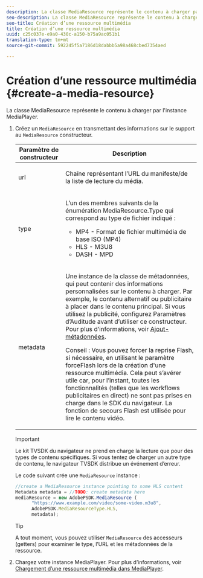 ```yaml
---
description: La classe MediaResource représente le contenu à charger par l'instance MediaPlayer.
seo-description: La classe MediaResource représente le contenu à charger par l'instance MediaPlayer.
seo-title: Création d’une ressource multimédia
title: Création d’une ressource multimédia
uuid: c25c037e-e9a0-430c-a150-b75a9ac051b1
translation-type: tm+mt
source-git-commit: 592245f5a7186d18dabbb5a98a468cbed7354aed

---
```



# Création d’une ressource multimédia {#create-a-media-resource}

La classe MediaResource représente le contenu à charger par l&#39;instance MediaPlayer.

1. Créez un `MediaResource` en transmettant des informations sur le support au `MediaResource` constructeur.

   <table id="table_DD0D5D9129D54F73881399B9B4FF546A"> 
    <thead> 
    <tr> 
    <th colname="col1" class="entry"> Paramètre de constructeur </th> 
    <th colname="col2" class="entry"> Description </th> 
    </tr> 
    </thead>
    <tbody> 
    <tr> 
    <td colname="col1"> <p>url </p> </td> 
    <td colname="col2"> <p>Chaîne représentant l’URL du manifeste/de la liste de lecture du média. </p> </td> 
    </tr> 
    <tr> 
    <td colname="col1"> <p>type </p> </td> 
    <td colname="col2"> <p>L’un des membres suivants de la <span class="codeph"> énumération </span> MediaResource.Type qui correspond au type de fichier indiqué : </p> <p> 
    <ul id="ul_E9689FA06DC94BF4848F16E1F2F01A59"> 
    <li id="li_83A14B96CDC648C6AF6F5FA745343E1F"> <span class="codeph"> MP4 </span> - Format de fichier multimédia de base ISO (MP4) </li> 
    <li id="li_FCD355151515412D9A78C3815DD09129"> <span class="codeph"> HLS </span> - M3U8 </li> 
    <li id="li_9D3D306D49264830AC6EFB1F49524A3B"> <span class="codeph"> DASH </span> - MPD </li> 
    </ul> </p> <p></p> </td> 
    </tr> 
    <tr> 
    <td colname="col1"> <p>metadata </p> </td> 
    <td colname="col2"> <p>Une instance de la <span class="codeph"> classe de </span> métadonnées, qui peut contenir des informations personnalisées sur le contenu à charger. Par exemple, le contenu alternatif ou publicitaire à placer dans le contenu principal. Si vous utilisez la publicité, configurez <span class="codeph"> Paramètres d’Auditude </span> avant d’utiliser ce constructeur. Pour plus d’informations, voir <a href="../../ad-insertion/ad-insertion-metadata/c-psdk-browser-tvsdk-2.4-ad-insertion-metadata.md">Ajout-métadonnées</a>. </p> <p>Conseil :  Vous pouvez forcer la reprise Flash, si nécessaire, en utilisant le paramètre <span class="codeph"> forceFlash </span> lors de la création d'une ressource multimédia. Cela peut s’avérer utile car, pour l’instant, toutes les fonctionnalités (telles que les workflows publicitaires en direct) ne sont pas prises en charge dans le SDK du navigateur. La fonction de secours Flash est utilisée pour lire le contenu vidéo. </p> </td> 
    </tr> 
    </tbody> 
   </table>

   >[!IMPORTANT]
   >
   >Le kit TVSDK du navigateur ne prend en charge la lecture que pour des types de contenu spécifiques. Si vous tentez de charger un autre type de contenu, le navigateur TVSDK distribue un événement d’erreur.

   Le code suivant crée une `MediaResource` instance :

   ```js
   //create a MediaResource instance pointing to some HLS content 
   Metadata metadata = //TODO: create metadata here 
   mediaResource = new AdobePSDK.MediaResource ( 
         "https://www.example.com/video/some-video.m3u8", 
         AdobePSDK.MediaResourceType.HLS,  
         metadata);
   ```

   >[!TIP]
   >
   >A tout moment, vous pouvez utiliser `MediaResource` des accesseurs (getters) pour examiner le type, l’URL et les métadonnées de la ressource.

1. Chargez votre instance MediaPlayer. Pour plus d’informations, voir [Chargement d’une ressource multimédia dans MediaPlayer](../../content-playback-options-browser-tvsdk/mediaplayer-initialize-for-video/t-psdk-browser-tvsdk-2.4-media-resource-load.md).
